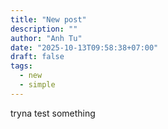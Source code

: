 ```yaml
---
title: "New post"
description: ""
author: "Anh Tu"
date: "2025-10-13T09:58:38+07:00"
draft: false
tags:
  - new
  - simple
---
```


tryna test something
